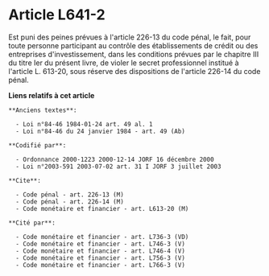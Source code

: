 # Article L641-2

Est puni des peines prévues à l'article 226-13 du code pénal, le fait, pour toute personne participant au contrôle des
établissements de crédit ou des entreprises d'investissement, dans les conditions prévues par le chapitre III du titre Ier du
présent livre, de violer le secret professionnel institué à l'article L. 613-20, sous réserve des dispositions de l'article
226-14 du code pénal.

**Liens relatifs à cet article**

	**Anciens textes**:

	  - Loi n°84-46 1984-01-24 art. 49 al. 1
	  - Loi n°84-46 du 24 janvier 1984 - art. 49 (Ab)

	**Codifié par**:

	  - Ordonnance 2000-1223 2000-12-14 JORF 16 décembre 2000
	  - Loi n°2003-591 2003-07-02 art. 31 I JORF 3 juillet 2003

	**Cite**:

	  - Code pénal - art. 226-13 (M)
	  - Code pénal - art. 226-14 (M)
	  - Code monétaire et financier - art. L613-20 (M)

	**Cité par**:

	  - Code monétaire et financier - art. L736-3 (VD)
	  - Code monétaire et financier - art. L746-3 (V)
	  - Code monétaire et financier - art. L746-4 (V)
	  - Code monétaire et financier - art. L756-3 (V)
	  - Code monétaire et financier - art. L766-3 (V)

